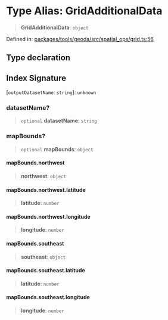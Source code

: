 # Type Alias: GridAdditionalData

> **GridAdditionalData**: `object`

Defined in: [packages/tools/geoda/src/spatial\_ops/grid.ts:56](https://github.com/GeoDaCenter/openassistant/blob/bc4037be52d89829440fcc4aaa1010be73719d16/packages/tools/geoda/src/spatial_ops/grid.ts#L56)

## Type declaration

## Index Signature

\[`outputDatasetName`: `string`\]: `unknown`

### datasetName?

> `optional` **datasetName**: `string`

### mapBounds?

> `optional` **mapBounds**: `object`

#### mapBounds.northwest

> **northwest**: `object`

#### mapBounds.northwest.latitude

> **latitude**: `number`

#### mapBounds.northwest.longitude

> **longitude**: `number`

#### mapBounds.southeast

> **southeast**: `object`

#### mapBounds.southeast.latitude

> **latitude**: `number`

#### mapBounds.southeast.longitude

> **longitude**: `number`

